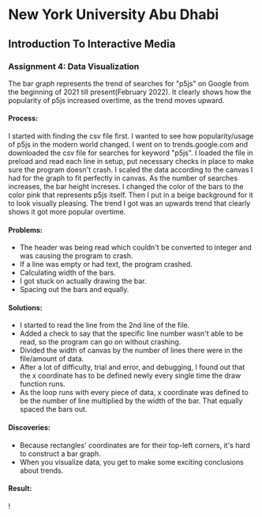 # New York University Abu Dhabi
## Introduction To Interactive Media
### Assignment 4: Data Visualization

The bar graph represents the trend of searches for "p5js" on Google from the beginning of 2021 till present(February 2022).
It clearly shows how the popularity of p5js increased overtime, as the trend moves upward.

#### Process:
I started with finding the csv file first. I wanted to see how popularity/usage of p5js in the modern world changed.
I went on to trends.google.com and downloaded the csv file for searches for keyword "p5js".
I loaded the file in preload and read each line in setup, put necessary checks in place to make sure the program doesn't crash.
I scaled the data according to the canvas I had for the graph to fit perfectly in canvas.
As the number of searches increases, the bar height increses.
I changed the color of the bars to the color pink that represents p5js itself. Then I put in a beige background for it to look visually pleasing.
The trend I got was an upwards trend that clearly shows it got more popular overtime.

#### Problems:
- The header was being read which couldn't be converted to integer and was causing the program to crash.
- If a line was empty or had text, the program crashed.
- Calculating width of the bars.
- I got stuck on actually drawing the bar.
- Spacing out the bars and equally.

#### Solutions:
- I started to read the line from the 2nd line of the file.
- Added a check to say that the specific line number wasn't able to be read, so the program can go on without crashing.
- Divided the width of canvas by the number of lines there were in the file/amount of data.
- After a lot of difficulty, trial and error, and debugging, I found out that the x coordinate has to be defined newly every single time the draw function runs.
- As the loop runs with every piece of data, x coordinate was defined to be the number of line multiplied by the width of the bar. That equally spaced the bars out.

#### Discoveries:
- Because rectangles' coordinates are for their top-left corners, it's hard to construct a bar graph.
- When you visualize data, you get to make some exciting conclusions about trends.

#### Result:

! []()
